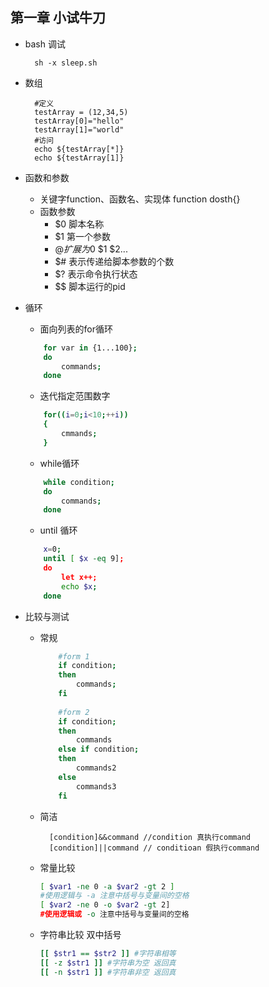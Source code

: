## 第一章 小试牛刀
- bash 调试

		sh -x sleep.sh
		
- 数组
		
		#定义
		testArray = (12,34,5)
		testArray[0]="hello"
		testArray[1]="world"
		#访问
		echo ${testArray[*]}
		echo ${testArray[1]}
		
- 函数和参数
	- 关键字function、函数名、实现体 function dosth{}
	- 函数参数
		- $0 脚本名称
		- $1 第一个参数
		- $@ 扩展为$0 $1 $2...
		- $# 表示传递给脚本参数的个数
		- $? 表示命令执行状态
		- $$ 脚本运行的pid
- 循环
	- 面向列表的for循环
	
	```bash
		for var in {1...100};
		do
			commands;
		done
	```
	- 迭代指定范围数字
	
	```bash
		for((i=0;i<10;++i))
		{
			cmmands;
		}
	```
	- while循环
	
	```bash
		while condition;
		do
			commands;
		done
	```
	- until 循环
	
	```bash
		x=0;
		until [ $x -eq 9];
		do
			let x++;
			echo $x;
		done
	```
- 比较与测试
	- 常规
		
		```bash
			#form 1
			if condition;
			then
				commands;
			fi
			
			#form 2
			if condition;
			then
				commands
			else if condition;
			then
				commands2
			else
				commands3
			fi
		```
	- 简洁
		
			[condition]&&command //condition 真执行command
			[condition]||command // conditioan 假执行command
	- 常量比较
	
		```bash
		[ $var1 -ne 0 -a $var2 -gt 2 ]
		#使用逻辑与 -a 注意中括号与变量间的空格
		[ $var2 -ne 0 -o $var2 -gt 2]
		#使用逻辑或 -o 注意中括号与变量间的空格
		```
	- 字符串比较 双中括号

		```bash
		[[ $str1 == $str2 ]] #字符串相等
		[[ -z $str1 ]] #字符串为空 返回真
		[[ -n $str1 ]] #字符串非空 返回真
		```
		
		